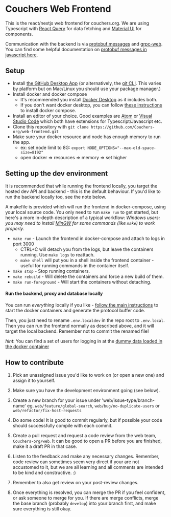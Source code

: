 # Couchers Web Frontend

This is the react/nextjs web frontend for couchers.org. We are using Typescript with [React Query](https://react-query.tanstack.com/) for data fetching and [Material UI](https://material-ui.com/) for components.

Communication with the backend is via [protobuf messages](https://github.com/protocolbuffers/protobuf/tree/main) and [grpc-web](https://github.com/grpc/grpc-web). You can find some helpful documentation on [protobuf messages in javascript here](https://developers.google.com/protocol-buffers/docs/reference/javascript-generated).

## Setup

- Install [the GitHub Desktop App](https://docs.github.com/en/desktop/installing-and-configuring-github-desktop/installing-and-authenticating-to-github-desktop/installing-github-desktop) (or alternatively, the [git CLI](https://git-scm.com/). This varies by platform but on Mac/Linux you should use your package manager.)
- Install docker and docker compose
  - It's recommended you install [Docker Desktop](https://www.docker.com/products/docker-desktop/) as it includes both.
  - If you don't want docker desktop, you can follow [these instructions](https://docs.docker.com/compose/install/) to install docker compose.
- Install an editor of your choice. Good examples are [Atom](https://atom.io) or [Visual Studio Code](https://code.visualstudio.com/) which both have extensions for Typescript/Javascript etc.
- Clone this repository with `git clone https://github.com/Couchers-org/web-frontend.git`
- Make sure your docker resource and node has enough memory to run the app. 
  - ex: set node limit to 8G: `export NODE_OPTIONS="--max-old-space-size=8192"`
  - open docker => resources => memory => set higher
  
## Setting up the dev environment

It is recommended that while running the frontend locally, you target the hosted dev API and backend - this is the default behaviour. If you'd like to run the backend locally too, see the note below.

A makefile is provided which will run the frontend in docker-compose, using your local source code. You only need to run `make run` to get started, but here's a more in-depth description of a typical workflow:
_Windows users: you may need to install [MinGW](https://www.mingw-w64.org/) for some commands (like `make`) to work properly._

- `make run` - Launch the frontend in docker-compose and attach to logs in port 3000
  - CTRL+C will detach you from the logs, but leave the containers running. Use `make logs` to reattach.
  - `make shell` will put you in a shell inside the frontend container - useful for running commands in the container itself.
- `make stop` - Stop running containers.
- `make rebuild` - Will delete the containers and force a new build of them.
- `make run-foreground` - Will start the containers without detaching.


#### Run the backend, proxy and database locally

You can run _everything_ locally if you like - [follow the main instructions](https://github.com/Couchers-org/couchers/blob/develop/app/readme.md) to start the docker containers and generate the protocol buffer code.

Then, you just need to rename `.env.localdev` in the repo root to `.env.local`. Then you can run the frontend normally as described above, and it will target the local backend. Remember not to commit the renamed file!

_hint_: You can find a set of users for logging in at the [dummy data loaded in the docker container](https://github.com/Couchers-org/couchers/blob/develop/app/backend/src/data/dummy_users.json)

## How to contribute

1. Pick an unassigned issue you'd like to work on (or open a new one) and assign it to yourself.

2. Make sure you have the development environment going (see below).

3. Create a new branch for your issue under 'web/issue-type/branch-name' eg. `web/feature/global-search`, `web/bug/no-duplicate-users` or `web/refactor/fix-host-requests`

4. Do some code! It is good to commit regularly, but if possible your code should successfully compile with each commit.

5. Create a pull request and request a code review from the web team, `Couchers-org/web`. It can be good to open a PR before you are finished, make it a draft PR in that case.

6. Listen to the feedback and make any necessary changes. Remember, code review can sometimes seem very direct if your are not accustomed to it, but we are all learning and all comments are intended to be kind and constructive. :)

7. Remember to also get review on your post-review changes.

8. Once everything is resolved, you can merge the PR if you feel confident, or ask someone to merge for you. If there are merge conflicts, merge the base branch (probably `develop`) into your branch first, and make sure everything is still okay.

